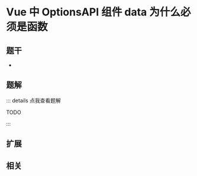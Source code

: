 # Vue 中 OptionsAPI 组件 data 为什么必须是函数


## 题干

- 



## 题解

::: details 点我查看题解

  TODO

:::



## 扩展



## 相关
